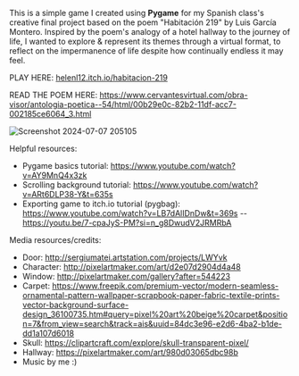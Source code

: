This is a simple game I created using **Pygame** for my Spanish class's creative final project based on the poem "Habitación 219" by Luis García Montero. Inspired by the poem's analogy of a hotel hallway to the journey of life, I wanted to explore & represent its themes through a virtual format, to reflect on the impermanence of life despite how continually endless it may feel.

PLAY HERE: [helenl12.itch.io/habitacion-219](https://helenl12.itch.io/habitacion-219)

READ THE POEM HERE: https://www.cervantesvirtual.com/obra-visor/antologia-poetica--54/html/00b29e0c-82b2-11df-acc7-002185ce6064_3.html

![Screenshot 2024-07-07 205105](https://github.com/helenl122/hab219/assets/113318772/28c89704-0ad0-4020-865a-5a001c620248)

Helpful resources:
- Pygame basics tutorial: https://www.youtube.com/watch?v=AY9MnQ4x3zk
- Scrolling background tutorial: https://www.youtube.com/watch?v=ARt6DLP38-Y&t=635s
- Exporting game to itch.io tutorial (pygbag): https://www.youtube.com/watch?v=LB7dAlIDnDw&t=369s
-- https://youtu.be/7-cpaJyS-PM?si=n_g8DwudV2JRMRbA

Media resources/credits:
- Door: http://sergiumatei.artstation.com/projects/LWYvk
- Character: http://pixelartmaker.com/art/d2e07d2904d4a48
- Window: http://pixelartmaker.com/gallery?after=544223
- Carpet: https://www.freepik.com/premium-vector/modern-seamless-ornamental-pattern-wallpaper-scrapbook-paper-fabric-textile-prints-vector-background-surface-design_36100735.htm#query=pixel%20art%20beige%20carpet&position=7&from_view=search&track=ais&uuid=84dc3e96-e2d6-4ba2-b1de-dd1a107d6018
- Skull: https://clipartcraft.com/explore/skull-transparent-pixel/
- Hallway: https://pixelartmaker.com/art/980d03065dbc98b
- Music by me :)
